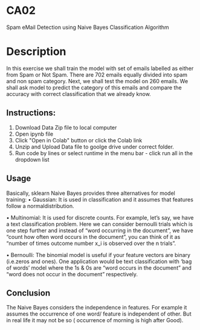# CA02
Spam eMail Detection using Naive Bayes Classification Algorithm

# Description
In this exercise we shall train the model with set of emails labelled as either from Spam
or Not Spam. There are 702 emails equally divided into spam and non spam category.
Next, we shall test the model on 260 emails. We shall ask model to predict the category
of this emails and compare the accuracy with correct classification that we already know.

## Instructions:
1. Download Data Zip file to local computer
2. Open ipynb file
3. Click "Open in Colab" button or click the Colab link
4. Unzip and Upload Data file to goolge drive under correct folder.
5. Run code by lines or select runtime in the menu bar - click run all in the dropdown list

## Usage
Basically, sklearn Naive Bayes provides three alternatives for model training:
• Gaussian: It is used in classification and it assumes that features follow a normaldistribution.

• Multinomial: It is used for discrete counts. For example, let’s say, we have a text classification problem. Here we can consider bernoulli trials which is one step
further and instead of “word occurring in the document”, we have “count how often word occurs in the document”, you can think of it as “number of times
outcome number x_i is observed over the n trials”.

• Bernoulli: The binomial model is useful if your feature vectors are binary (i.e.zeros and ones). One application would be text classification with ‘bag of words’
model where the 1s & 0s are “word occurs in the document” and “word does not occur in the document” respectively.

## Conclusion
The Naive Bayes considers the independence in features. For example it assumes the
occurrence of one word/ feature is independent of other. But in real life it may not be so (
occurrence of morning is high after Good).
